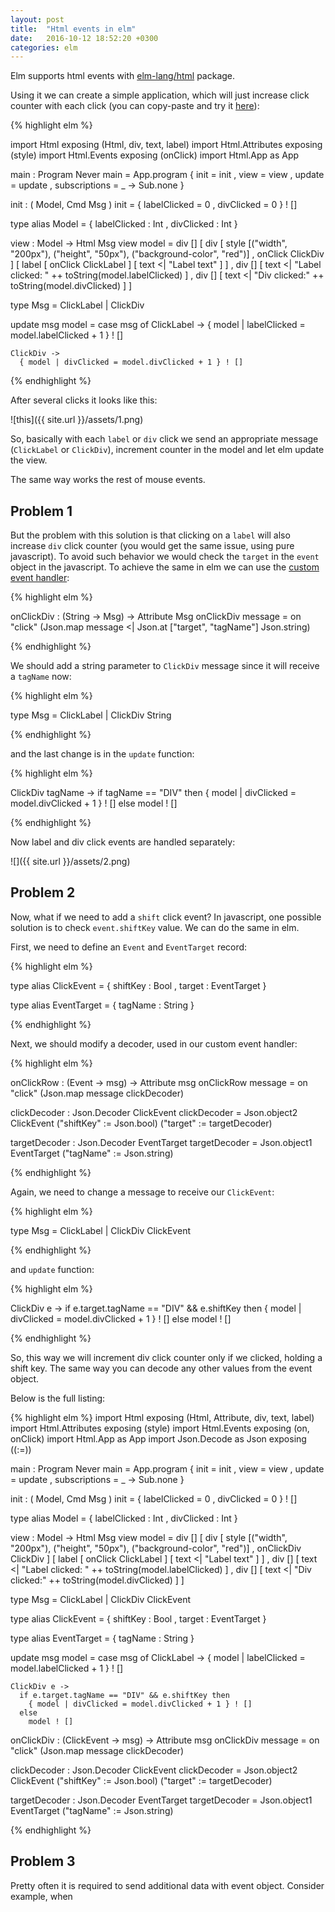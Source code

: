 ```yaml
---
layout: post
title:  "Html events in elm"
date:   2016-10-12 18:52:20 +0300
categories: elm
---
```


Elm supports html events with [elm-lang/html](http://package.elm-lang.org/packages/elm-lang/html/latest) package.

Using it we can create a simple application, which will just increase click counter with each click (you can copy-paste and try it [here](http://elm-lang.org/try)):

{% highlight elm %}

import Html exposing (Html, div, text, label)
import Html.Attributes exposing (style)
import Html.Events exposing (onClick)
import Html.App as App

main : Program Never
main =
    App.program
        { init = init
        , view = view
        , update = update
        , subscriptions = \_ -> Sub.none
        }

init : ( Model, Cmd Msg )
init =
  { labelClicked = 0
  , divClicked = 0
  } ! []

type alias Model =
  { labelClicked : Int
  , divClicked : Int
  }

view : Model -> Html Msg
view model =
  div
    []
    [ div
      [ style [("width", "200px"), ("height", "50px"), ("background-color", "red")]
      , onClick ClickDiv
      ]
      [ label
        [ onClick ClickLabel ]
        [ text <| "Label text" ]
      ]
    , div [] [ text <| "Label clicked: " ++ toString(model.labelClicked) ]
    , div [] [ text <| "Div clicked:" ++ toString(model.divClicked) ]
    ]

type Msg
  = ClickLabel
  | ClickDiv

update msg model =
  case msg of
    ClickLabel ->
      { model | labelClicked = model.labelClicked + 1 } ! []

    ClickDiv ->
      { model | divClicked = model.divClicked + 1 } ! []

{% endhighlight %}

After several clicks it looks like this:

![this]({{ site.url }}/assets/1.png)

So, basically with each `label` or `div` click we send an appropriate message (`ClickLabel` or `ClickDiv`),
increment counter in the model and let elm update the view.

The same way works the rest of mouse events.

## Problem 1

But the problem with this solution is that clicking on a `label` will also increase `div` click counter (you would get the same issue, using pure javascript).
To avoid such behavior we would check the `target` in the `event` object in the javascript. To achieve the same in elm we can use the [custom event handler](http://package.elm-lang.org/packages/elm-lang/html/latest/Html-Events#on):

{% highlight elm %}

onClickDiv : (String -> Msg) -> Attribute Msg
onClickDiv message =
    on "click" (Json.map message <| Json.at ["target", "tagName"] Json.string)

{% endhighlight %}

We should add a string parameter to `ClickDiv` message since it will receive a `tagName` now:

{% highlight elm %}

type Msg
  = ClickLabel
  | ClickDiv String

{% endhighlight %}

and the last change is in the `update` function:

{% highlight elm %}

ClickDiv tagName ->
  if tagName == "DIV" then
    { model | divClicked = model.divClicked + 1 } ! []
  else
    model ! []

{% endhighlight %}

Now label and div click events are handled separately:

![]({{ site.url }}/assets/2.png)


## Problem 2

Now, what if we need to add a `shift` click event? In javascript, one possible solution is to check `event.shiftKey` value. We can do the same in elm.

First, we need to define an `Event` and `EventTarget` record:

{% highlight elm %}

type alias ClickEvent =
    { shiftKey : Bool
    , target : EventTarget
    }

type alias EventTarget =
    { tagName : String
    }

{% endhighlight %}

Next, we should modify a decoder, used in our custom event handler:

{% highlight elm %}

onClickRow : (Event -> msg) -> Attribute msg
onClickRow message =
    on "click" (Json.map message clickDecoder)

clickDecoder : Json.Decoder ClickEvent
clickDecoder =
    Json.object2 ClickEvent
        ("shiftKey" := Json.bool)
        ("target" := targetDecoder)

targetDecoder : Json.Decoder EventTarget
targetDecoder =
    Json.object1 EventTarget
        ("tagName" := Json.string)

{% endhighlight %}

Again, we need to change a message to receive our `ClickEvent`:

{% highlight elm %}

type Msg
  = ClickLabel
  | ClickDiv ClickEvent

{% endhighlight %}

and `update` function:

{% highlight elm %}

ClickDiv e ->
  if e.target.tagName == "DIV" && e.shiftKey then
    { model | divClicked = model.divClicked + 1 } ! []
  else
    model ! []

{% endhighlight %}

So, this way we will increment div click counter only if we clicked, holding a shift key.
The same way you can decode any other values from the event object.

Below is the full listing:

{% highlight elm %}
import Html exposing (Html, Attribute, div, text, label)
import Html.Attributes exposing (style)
import Html.Events exposing (on, onClick)
import Html.App as App
import Json.Decode as Json exposing ((:=))

main : Program Never
main =
    App.program
        { init = init
        , view = view
        , update = update
        , subscriptions = \_ -> Sub.none
        }

init : ( Model, Cmd Msg )
init =
  { labelClicked = 0
  , divClicked = 0
  } ! []

type alias Model =
  { labelClicked : Int
  , divClicked : Int
  }

view : Model -> Html Msg
view model =
  div
    []
    [ div
      [ style [("width", "200px"), ("height", "50px"), ("background-color", "red")]
      , onClickDiv ClickDiv
      ]
      [ label
        [ onClick ClickLabel ]
        [ text <| "Label text" ]
      ]
    , div [] [ text <| "Label clicked: " ++ toString(model.labelClicked) ]
    , div [] [ text <| "Div clicked:" ++ toString(model.divClicked) ]
    ]

type Msg
  = ClickLabel
  | ClickDiv ClickEvent

type alias ClickEvent =
    { shiftKey : Bool
    , target : EventTarget
    }

type alias EventTarget =
    { tagName : String
    }

update msg model =
  case msg of
    ClickLabel ->
      { model | labelClicked = model.labelClicked + 1 } ! []

    ClickDiv e ->
      if e.target.tagName == "DIV" && e.shiftKey then
        { model | divClicked = model.divClicked + 1 } ! []
      else
        model ! []

onClickDiv : (ClickEvent -> msg) -> Attribute msg
onClickDiv message =
    on "click" (Json.map message clickDecoder)

clickDecoder : Json.Decoder ClickEvent
clickDecoder =
    Json.object2 ClickEvent
        ("shiftKey" := Json.bool)
        ("target" := targetDecoder)

targetDecoder : Json.Decoder EventTarget
targetDecoder =
    Json.object1 EventTarget
        ("tagName" := Json.string)

{% endhighlight %}

## Problem 3

Pretty often it is required to send additional data with event object. Consider example, when
